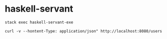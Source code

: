 # haskell-servant

```
stack exec haskell-servant-exe
```

```
curl -v --hontent-Type: application/json" http://localhost:8080/users
```